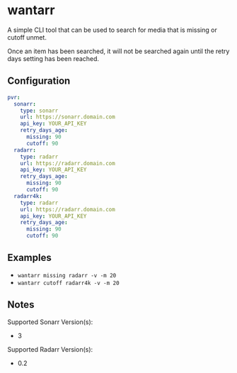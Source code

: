 # wantarr

A simple CLI tool that can be used to search for media that is
missing or cutoff unmet.

Once an item has been searched, it will not be searched again until the retry days setting has been reached.

## Configuration

```yaml
pvr:
  sonarr:
    type: sonarr
    url: https://sonarr.domain.com
    api_key: YOUR_API_KEY
    retry_days_age:
      missing: 90
      cutoff: 90
  radarr:
    type: radarr
    url: https://radarr.domain.com
    api_key: YOUR_API_KEY
    retry_days_age:
      missing: 90
      cutoff: 90
  radarr4k:
    type: radarr
    url: https://radarr.domain.com
    api_key: YOUR_API_KEY
    retry_days_age:
      missing: 90
      cutoff: 90
```


## Examples

- `wantarr missing radarr -v -m 20`
- `wantarr cutoff radarr4k -v -m 20`

## Notes

Supported Sonarr Version(s):

- 3

Supported Radarr Version(s):

- 0.2